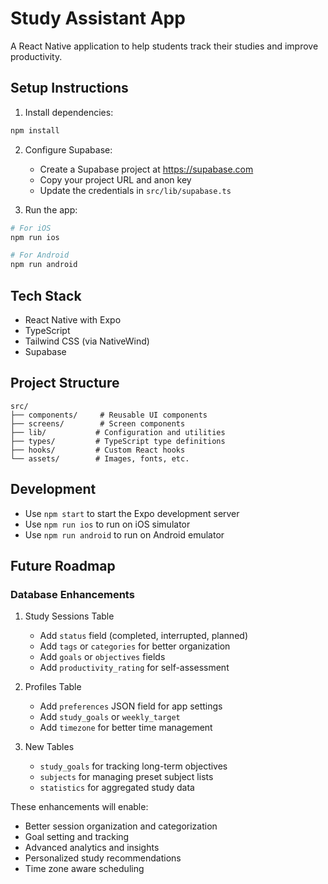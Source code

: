 # Study Assistant App

A React Native application to help students track their studies and improve productivity.

## Setup Instructions

1. Install dependencies:
```bash
npm install
```

2. Configure Supabase:
   - Create a Supabase project at https://supabase.com
   - Copy your project URL and anon key
   - Update the credentials in `src/lib/supabase.ts`

3. Run the app:
```bash
# For iOS
npm run ios

# For Android
npm run android
```

## Tech Stack

- React Native with Expo
- TypeScript
- Tailwind CSS (via NativeWind)
- Supabase

## Project Structure

```
src/
├── components/     # Reusable UI components
├── screens/        # Screen components
├── lib/           # Configuration and utilities
├── types/         # TypeScript type definitions
├── hooks/         # Custom React hooks
└── assets/        # Images, fonts, etc.
```

## Development

- Use `npm start` to start the Expo development server
- Use `npm run ios` to run on iOS simulator
- Use `npm run android` to run on Android emulator

## Future Roadmap

### Database Enhancements

1. Study Sessions Table
   - Add `status` field (completed, interrupted, planned)
   - Add `tags` or `categories` for better organization
   - Add `goals` or `objectives` fields
   - Add `productivity_rating` for self-assessment

2. Profiles Table
   - Add `preferences` JSON field for app settings
   - Add `study_goals` or `weekly_target`
   - Add `timezone` for better time management

3. New Tables
   - `study_goals` for tracking long-term objectives
   - `subjects` for managing preset subject lists
   - `statistics` for aggregated study data

These enhancements will enable:
- Better session organization and categorization
- Goal setting and tracking
- Advanced analytics and insights
- Personalized study recommendations
- Time zone aware scheduling 